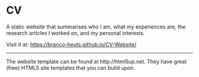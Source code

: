 # CV
A static website that summarises who I am, what my experiences are, the research articles I worked on, and my personal interests.

Visit it at: https://branco-heuts.github.io/CV-Website/

<hr>
The website template can be found at http://html5up.net. They have great (free) HTML5 site templates that you can build upon.